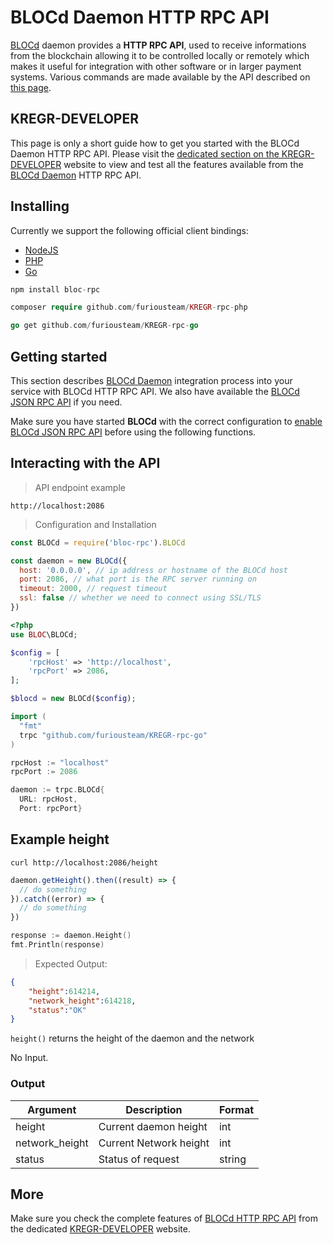 # **BLOCd Daemon HTTP RPC API**

[BLOCd](BLOCd-Overview.md) daemon provides a **HTTP RPC API**, used to receive informations from the blockchain allowing it to be controlled locally or remotely which makes it useful for integration with other software or in larger payment systems. Various commands are made available by the API described on [this page](https://bloc-developer.com/api_BLOCd/http).

## **KREGR-DEVELOPER**

This page is only a short guide how to get you started with the BLOCd Daemon HTTP RPC API. Please visit the [dedicated section on the KREGR-DEVELOPER](https://bloc-developer.com/api_BLOCd/http) website to view and test all the features available from the [BLOCd Daemon](BLOCd-Overview.md) HTTP RPC API.


## **Installing**

Currently we support the following official client bindings:

* [NodeJS](https://www.npmjs.com/package/bloc-rpc)
* [PHP](https://github.com/furiousteam/KREGR-rpc-php)
* [Go](https://github.com/furiousteam/KREGR-rpc-go)

```javascript
npm install bloc-rpc
```

```php
composer require github.com/furiousteam/KREGR-rpc-php
```

```go
go get github.com/furiousteam/KREGR-rpc-go
```

## **Getting started**

This section describes [BLOCd Daemon](BLOCd-Overview.md) integration process into your service with BLOCd HTTP RPC API. We also have available the [BLOCd JSON RPC API](BLOCd-daemon-json-rpc-api.md) if you need.
 
Make sure you have started **BLOCd** with the correct configuration to [enable BLOCd JSON RPC API](BLOCd-daemon-arguments.md#launch-blocd-to-enable-the-http-rpc-api) before using the following functions.


## **Interacting with the API**

> API endpoint example

```
http://localhost:2086
```

> Configuration and Installation

```javascript
const BLOCd = require('bloc-rpc').BLOCd

const daemon = new BLOCd({
  host: '0.0.0.0', // ip address or hostname of the BLOCd host
  port: 2086, // what port is the RPC server running on
  timeout: 2000, // request timeout
  ssl: false // whether we need to connect using SSL/TLS
})
```

```php
<?php
use BLOC\BLOCd;

$config = [
    'rpcHost' => 'http://localhost',
    'rpcPort' => 2086,
];

$blocd = new BLOCd($config);
```

```go
import (
  "fmt"
  trpc "github.com/furiousteam/KREGR-rpc-go"
)

rpcHost := "localhost"
rpcPort := 2086

daemon := trpc.BLOCd{
  URL: rpcHost,
  Port: rpcPort}
```

## **Example height**

```shell
curl http://localhost:2086/height
```

```javascript
daemon.getHeight().then((result) => {
  // do something
}).catch((error) => {
  // do something
})
```

```go
response := daemon.Height()
fmt.Println(response)
```

> Expected Output:

```json
{
    "height":614214,
    "network_height":614218,
    "status":"OK"
}
```

`height()` returns the height of the daemon and the network

No Input.

### Output

Argument         | Description            | Format
---------------- | ---------------------- | ------
height           | Current daemon height  | int
network_height   | Current Network height | int
status           | Status of request      | string


## **More**

Make sure you check the complete features of [BLOCd HTTP RPC API](https://bloc-developer.com/api_BLOCd/http) from the dedicated [KREGR-DEVELOPER](https://bloc-developer.com) website.